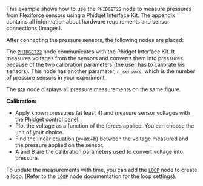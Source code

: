 <!--- Add SEO here --->

This example shows how to use the `PHIDGET22` node to measure pressures from Flexiforce sensors using a Phidget Interface Kit. The appendix contains all information about hardware requirements and sensor connections (Images).

After connecting the pressure sensors, the following nodes are placed:

The [`PHIDGET22`](https://github.com/flojoy-io/nodes/blob/main/INSTRUMENTS/PHIDGET/PHIDGET22/PHIDGET22.py) node communicates with the Phidget Interface Kit. It measures voltages from the sensors and converts them into pressures because of the two calibration parameters (the user has to calibrate his sensors). This node has another parameter, `n_sensors`, which is the number of pressure sensors in your experiment.

The [`BAR`](https://github.com/flojoy-io/nodes/blob/main/VISUALIZERS/PLOTLY/BAR/BAR.py) node displays all pressure measurements on the same figure.

**Calibration:**

- Apply known pressures (at least 4) and measure sensor voltages with the Phidget control panel.
- Plot the voltage as a function of the forces applied. You can choose the unit of your choice.
- Find the linear equation (y=ax+b) between the voltage measured and the pressure applied on the sensor.
- A and B are the calibration parameters used to convert voltage into pressure.

To update the measurements with time, you can add the [`LOOP`](https://github.com/flojoy-io/nodes/blob/main/LOGIC_GATES/LOOPS/LOOP/LOOP.py) node to create a loop. (Refer to the [`LOOP`](https://github.com/flojoy-io/nodes/blob/main/LOGIC_GATES/LOOPS/LOOP/LOOP.py) node documentation for the loop settings).
